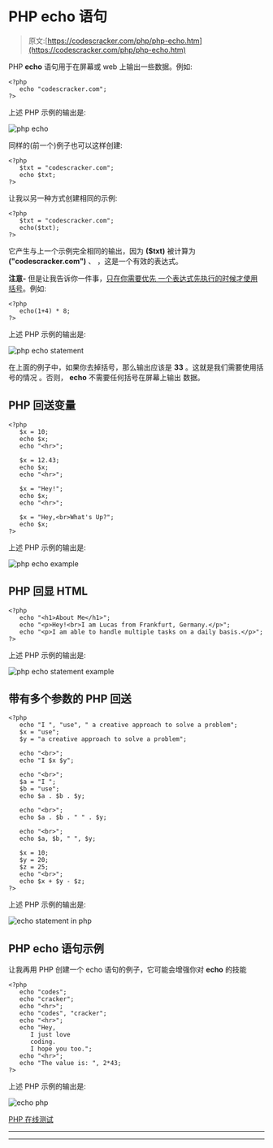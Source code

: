 # PHP echo 语句

> 原文:[https://codescracker.com/php/php-echo.htm](https://codescracker.com/php/php-echo.htm)

PHP **echo** 语句用于在屏幕或 web 上输出一些数据。例如:

```
<?php
   echo "codescracker.com";
?>
```

上述 PHP 示例的输出是:

![php echo](../Images/c7cba50a6392170308186c5bb15d4252.png)

同样的(前一个)例子也可以这样创建:

```
<?php
   $txt = "codescracker.com";
   echo $txt;
?>
```

让我以另一种方式创建相同的示例:

```
<?php
   $txt = "codescracker.com";
   echo($txt);
?>
```

它产生与上一个示例完全相同的输出，因为 **($txt)** 被计算为 **("codescracker.com")** 、 ，这是一个有效的表达式。

**注意-** 但是让我告诉你一件事，<u>只在你需要优先 一个表达式先执行的时候才使用括号</u>。例如:

```
<?php
   echo(1+4) * 8;
?>
```

上述 PHP 示例的输出是:

![php echo statement](../Images/0f987a796355b68a02ca7cd592f2c641.png)

在上面的例子中，如果你去掉括号，那么输出应该是 **33** 。这就是我们需要使用括号的情况 。否则， **echo** 不需要任何括号在屏幕上输出 数据。

## PHP 回送变量

```
<?php
   $x = 10;
   echo $x;
   echo "<hr>";

   $x = 12.43;
   echo $x;
   echo "<hr>";

   $x = "Hey!";
   echo $x;
   echo "<hr>";

   $x = "Hey,<br>What's Up?";
   echo $x;
?>
```

上述 PHP 示例的输出是:

![php echo example](../Images/6f5c101517247f7a72f5290e53738ca0.png)

## PHP 回显 HTML

```
<?php
   echo "<h1>About Me</h1>";
   echo "<p>Hey!<br>I am Lucas from Frankfurt, Germany.</p>";
   echo "<p>I am able to handle multiple tasks on a daily basis.</p>";
?>
```

上述 PHP 示例的输出是:

![php echo statement example](../Images/4a68d585687aa2c51af468d87c88dd59.png)

## 带有多个参数的 PHP 回送

```
<?php
   echo "I ", "use", " a creative approach to solve a problem";
   $x = "use";
   $y = "a creative approach to solve a problem";

   echo "<br>";
   echo "I $x $y";

   echo "<br>";
   $a = "I ";
   $b = "use";
   echo $a . $b . $y;

   echo "<br>";
   echo $a . $b . " " . $y;

   echo "<br>";
   echo $a, $b, " ", $y;

   $x = 10;
   $y = 20;
   $z = 25;
   echo "<br>";
   echo $x + $y - $z;
?>
```

上述 PHP 示例的输出是:

![echo statement in php](../Images/26c19424b1be979741a083d5c2f7d535.png)

## PHP echo 语句示例

让我再用 PHP 创建一个 echo 语句的例子，它可能会增强你对 **echo** 的技能

```
<?php
   echo "codes";
   echo "cracker";
   echo "<hr>";
   echo "codes", "cracker";
   echo "<hr>";
   echo "Hey,
      I just love
      coding.
      I hope you too.";
   echo "<hr>";
   echo "The value is: ", 2*43;
?>
```

上述 PHP 示例的输出是:

![echo php](../Images/1bddcdfd5fd35dfe7a084123dc2b7d05.png)

[PHP 在线测试](/exam/showtest.php?subid=8)

* * *

* * *
